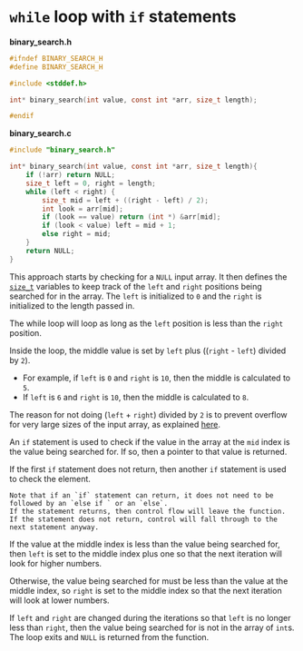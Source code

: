 # `while` loop with `if` statements

**binary_search.h**

```c
#ifndef BINARY_SEARCH_H
#define BINARY_SEARCH_H

#include <stddef.h>

int* binary_search(int value, const int *arr, size_t length);

#endif
```

**binary_search.c**

```c
#include "binary_search.h" 

int* binary_search(int value, const int *arr, size_t length){
    if (!arr) return NULL;
    size_t left = 0, right = length;
    while (left < right) {
        size_t mid = left + ((right - left) / 2);
        int look = arr[mid];
        if (look == value) return (int *) &arr[mid];
        if (look < value) left = mid + 1;
        else right = mid;
    }
    return NULL;
}
```

This approach starts by checking for a `NULL` input array.
It then defines the [`size_t`][size_t] variables to keep track of the `left` and `right` positions being searched for in the array.
The `left` is initialized to `0` and the `right` is initialized to the length passed in.

The while loop will loop as long as the `left` position is less than the `right` position.

Inside the loop, the middle value is set by `left` plus ((`right` - `left`) divided by `2`).

- For example, if `left` is `0` and `right` is `10`, then the middle is calculated to `5`.
- If `left` is `6` and `right` is `10`, then the middle is calculated to `8`.

The reason for not doing (`left` + `right`) divided by `2` is to prevent overflow for very large sizes of the input array, as explained [here][mid-bug].

An `if` statement is used to check if the value in the array at the `mid` index is the value being searched for.
If so, then a pointer to that value is returned.

If the first `if` statement does not return, then another `if` statement is used to check the element.

~~~~exercism/note
Note that if an `if` statement can return, it does not need to be followed by an `else if ` or an `else`.
If the statement returns, then control flow will leave the function.
If the statement does not return, control will fall through to the next statement anyway.
~~~~

If the value at the middle index is less than the value being searched for, then `left` is set to the middle index
plus one so that the next iteration will look for higher numbers.

Otherwise, the value being searched for must be less than the value at the middle index, so `right` is set to the middle index
so that the next iteration will look at lower numbers.

If `left` and `right` are changed during the iterations so that `left` is no longer less than `right`,
then the value being searched for is not in the array of `int`s.
The loop exits and `NULL` is returned from the function.

[size_t]: https://en.cppreference.com/w/c/types/size_t
[mid-bug]: https://ai.googleblog.com/2006/06/extra-extra-read-all-about-it-nearly.html
